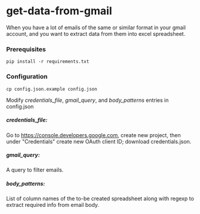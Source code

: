 # get-data-from-gmail
When you have a lot of emails of the same or similar format in your gmail account, and you want to extract data from them into excel spreadsheet.

### Prerequisites
```shell
pip install -r requirements.txt
```

### Configuration
```
cp config.json.example config.json
```
Modify _credentials_file_, _gmail_query_, and _body_patterns_ entries in config.json

##### credentials_file:
Go to https://console.developers.google.com, create new project, then under "Credentials" create new OAuth client ID; download credentials.json.

##### gmail_query:
A query to filter emails.

##### body_patterns:
List of column names of the to-be created spreadsheet along with regexp to extract required info from email body.

